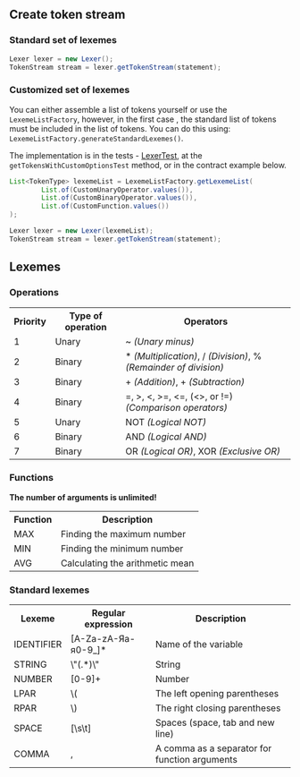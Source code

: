 ## Create token stream

### Standard set of lexemes
```java
Lexer lexer = new Lexer();
TokenStream stream = lexer.getTokenStream(statement);
```

### Customized set of lexemes
You can either assemble a list of tokens
yourself or use the `LexemeListFactory`, however, in the first case
, the standard list of tokens must be included in the list of tokens.
You can do this using: `LexemeListFactory.generateStandardLexemes()`.

The implementation is in the tests - [LexerTest](/src/test/java/ru/shulgindaniil/token/LexerTest.java), at the `getTokensWithCustomOptionsTest` method, or in the contract example below.
```java
List<TokenType> lexemeList = LexemeListFactory.getLexemeList(
        List.of(CustomUnaryOperator.values()),
        List.of(CustomBinaryOperator.values()),
        List.of(CustomFunction.values())
);

Lexer lexer = new Lexer(lexemeList);
TokenStream stream = lexer.getTokenStream(statement);
```

## Lexemes
### Operations
<table>
    <tr>
        <th>Priority</th>
        <th>Type of operation</th>
        <th>Operators</th>
    </tr>
    <tr>
        <td>1</td>
        <td>Unary</td>
        <td>~ <i>(Unary minus)</i></td>
    </tr>
    <tr>
        <td>2</td>
        <td>Binary</td>
        <td>* <i>(Multiplication)</i>, / <i>(Division)</i>, % <i>(Remainder of division)</i></td>
    </tr>
    <tr>
        <td>3</td>
        <td>Binary</td>
        <td>+ <i>(Addition)</i>, + <i>(Subtraction)</i></td>
    </tr>
    <tr>
        <td>4</td>
        <td>Binary</td>
        <td>=, >, <, >=, <=, (<>, or !=) <i>(Comparison operators)</i></td>
    </tr>
    <tr>
        <td>5</td>
        <td>Unary</td>
        <td>NOT <i>(Logical NOT)</i></td>
    </tr>
    <tr>
        <td>6</td>
        <td>Binary</td>
        <td>AND <i>(Logical AND)</i></td>
    </tr>
    <tr>
        <td>7</td>
        <td>Binary</td>
        <td>OR <i>(Logical OR)</i>, XOR <i>(Exclusive OR)</i></td>
    </tr>
</table>

### Functions
**The number of arguments is unlimited!**
<table>
    <tr>
        <th>Function</th>
        <th>Description</th>
    </tr>
    <tr>
        <td>MAX</td>
        <td>Finding the maximum number</td>
    </tr>
    <tr>
        <td>MIN</td>
        <td>Finding the minimum number</td>
    </tr>
  <tr>
        <td>AVG</td>
        <td>Calculating the arithmetic mean</td>
    </tr>
</table>

### Standard lexemes
<table>
    <tr>
        <th>Lexeme</th>
        <th>Regular expression</th>
        <th>Description</th>
    </tr>
    <tr>
        <td>IDENTIFIER</td>
        <td>[A-Za-zА-Яа-я0-9_]*</td>
        <td>Name of the variable</td>
    </tr>
    <tr>
        <td>STRING</td>
        <td>\"(.*)\"</td>
        <td>String</td>
    </tr>
    <tr>
        <td>NUMBER</td>
        <td>[0-9]+</td>
        <td>Number</td>
    </tr>
    <tr>
        <td>LPAR</td>
        <td>\(</td>
        <td>The left opening parentheses</td>
    </tr>
    <tr>
        <td>RPAR</td>
        <td>\)</td>
        <td>The right closing parentheses</td>
    </tr>
    <tr>
        <td>SPACE</td>
        <td>[\s\t]</td>
        <td>Spaces (space, tab and new line)</td>
    </tr>
    <tr>
        <td>COMMA</td>
        <td>,</td>
        <td>A comma as a separator for function arguments</td>
    </tr>
</table>
